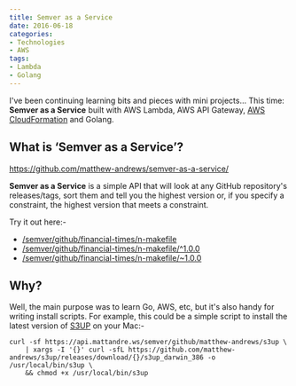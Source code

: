 ```yaml
---
title: Semver as a Service
date: 2016-06-18
categories:
- Technologies
- AWS
tags:
- Lambda
- Golang
---
```


I've been continuing learning bits and pieces with mini projects…  This time: **Semver as a Service** built with AWS Lambda, AWS API Gateway, [AWS CloudFormation](https://github.com/matthew-andrews/semver-as-a-service/blob/master/templates/stack.json) and Golang.

## What is ‘Semver as a Service’?

https://github.com/matthew-andrews/semver-as-a-service/

**Semver as a Service** is a simple API that will look at any GitHub repository's releases/tags, sort them and tell you the highest version or, if you specify a constraint, the highest version that meets a constraint.

Try it out here:-

- [/semver/github/financial-times/n-makefile](https://api.mattandre.ws/semver/github/financial-times/n-makefile)
- [/semver/github/financial-times/n-makefile/^1.0.0](https://api.mattandre.ws/semver/github/financial-times/n-makefile/%5E1.0.0)
- [/semver/github/financial-times/n-makefile/~1.0.0](https://api.mattandre.ws/semver/github/financial-times/n-makefile/~1.0.0)

## Why?

Well, the main purpose was to learn Go, AWS, etc, but it's also handy for writing install scripts.  For example, this could be a simple script to install the latest version of [S3UP](https://github.com/matthew-andrews/s3up) on your Mac:-

```
curl -sf https://api.mattandre.ws/semver/github/matthew-andrews/s3up \
	| xargs -I '{}' curl -sfL https://github.com/matthew-andrews/s3up/releases/download/{}/s3up_darwin_386 -o /usr/local/bin/s3up \
	&& chmod +x /usr/local/bin/s3up
```
